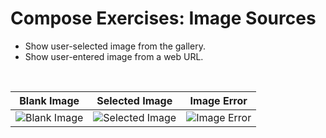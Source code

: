 # Compose Exercises: Image Sources
- Show user-selected image from the gallery.
- Show user-entered image from a web URL.

<br />

Blank Image | Selected Image | Image Error
:---: | :---: | :---:
![Blank Image](https://user-images.githubusercontent.com/67064997/129017019-204c7a74-b0cd-4070-b58a-e97c87d21b35.png) | ![Selected Image](https://user-images.githubusercontent.com/67064997/129017029-2e29ed19-3ba5-4c45-8d17-d6310165b5c9.png) | ![Image Error](https://user-images.githubusercontent.com/67064997/129017026-4e7b8a3d-3e5f-40e2-b041-c32880a9e837.png)

